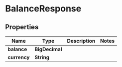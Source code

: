 

# BalanceResponse


## Properties

| Name | Type | Description | Notes |
|------------ | ------------- | ------------- | -------------|
|**balance** | **BigDecimal** |  |  |
|**currency** | **String** |  |  |



